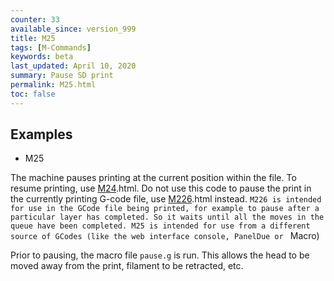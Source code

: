 ```yaml
---
counter: 33
available_since: version_999
title: M25
tags: [M-Commands] 
keywords: beta 
last_updated: April 10, 2020 
summary: Pause SD print 
permalink: M25.html
toc: false 
---
```



## Examples

* M25

The machine pauses printing at the current position within the file. To resume printing, use [M24](M24).html. Do not use this code to pause the print in the currently printing G-code file, use [M226](M226).html instead. ` M226 is intended for use in the GCode file being printed, for example to pause after a particular layer has completed. So it waits until all the moves in the queue have been completed. M25 is intended for use from a different source of GCodes (like the web interface console, PanelDue or  ` Macro)

Prior to pausing, the macro file `pause.g` is run. This allows the head to be moved away from the print, filament to be retracted, etc.

